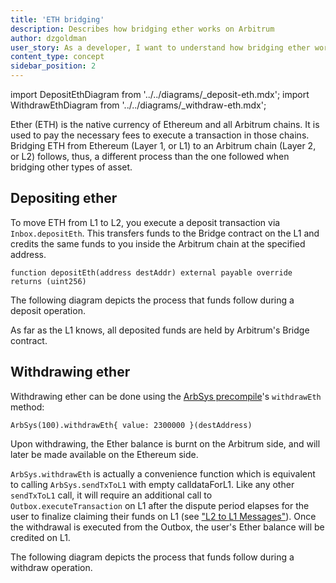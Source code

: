 ```yaml
---
title: 'ETH bridging'
description: Describes how bridging ether works on Arbitrum
author: dzgoldman
user_story: As a developer, I want to understand how bridging ether works on Arbitrum
content_type: concept
sidebar_position: 2
---
```


import DepositEthDiagram from '../../diagrams/_deposit-eth.mdx';
import WithdrawEthDiagram from '../../diagrams/_withdraw-eth.mdx';

Ether (ETH) is the native currency of Ethereum and all Arbitrum chains. It is used to pay the necessary fees to execute a transaction in those chains. Bridging ETH from Ethereum (Layer 1, or L1) to an Arbitrum chain (Layer 2, or L2) follows, thus, a different process than the one followed when bridging other types of asset.

## Depositing ether

To move ETH from L1 to L2, you execute a deposit transaction via `Inbox.depositEth`. This transfers funds to the Bridge contract on the L1 and credits the same funds to you inside the Arbitrum chain at the specified address.

```sol
function depositEth(address destAddr) external payable override returns (uint256)
```

The following diagram depicts the process that funds follow during a deposit operation.

<DepositEthDiagram />

As far as the L1 knows, all deposited funds are held by Arbitrum's Bridge contract.

## Withdrawing ether

Withdrawing ether can be done using the [ArbSys precompile](/build-decentralized-apps/precompiles/02-reference.md#arbsys)'s `withdrawEth` method:

```sol
ArbSys(100).withdrawEth{ value: 2300000 }(destAddress)
```

Upon withdrawing, the Ether balance is burnt on the Arbitrum side, and will later be made available on the Ethereum side.

`ArbSys.withdrawEth` is actually a convenience function which is equivalent to calling `ArbSys.sendTxToL1` with empty calldataForL1. Like any other `sendTxToL1` call, it will require an additional call to `Outbox.executeTransaction` on L1 after the dispute period elapses for the user to finalize claiming their funds on L1 (see ["L2 to L1 Messages"](/arbos/l2-to-l1-messaging.mdx)). Once the withdrawal is executed from the Outbox, the user's Ether balance will be credited on L1.

The following diagram depicts the process that funds follow during a withdraw operation.

<WithdrawEthDiagram />